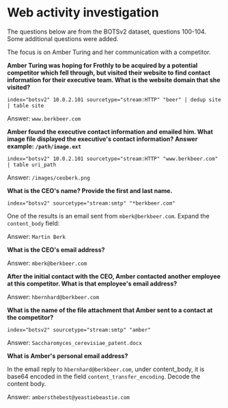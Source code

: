 # Web activity investigation

The questions below are from the BOTSv2 dataset, questions 100-104. Some additional questions were added. 

The focus is on Amber Turing and her communication with a competitor.

**Amber Turing was hoping for Frothly to be acquired by a potential competitor which fell through, but visited their website to find contact information for their executive team. What is the website domain that she visited?**

    index="botsv2" 10.0.2.101 sourcetype="stream:HTTP" "beer" | dedup site | table site   

Answer: `www.berkbeer.com`

**Amber found the executive contact information and emailed him. What image file displayed the executive's contact information? Answer example: `/path/image.ext`**

    index="botsv2" 10.0.2.101 sourcetype="stream:HTTP" "www.berkbeer.com" | table uri_path

Answer: `/images/ceoberk.png`

**What is the CEO's name? Provide the first and last name.**

    index="botsv2" sourcetype="stream:smtp" "*berkbeer.com"

One of the results is an email sent from `mberk@berkbeer.com`. Expand the `content_body` field:

Answer: `Martin Berk`

**What is the CEO's email address?**

Answer: `mberk@berkbeer.com`

**After the initial contact with the CEO, Amber contacted another employee at this competitor. What is that employee's email address?**

Answer: `hbernhard@berkbeer.com`

**What is the name of the file attachment that Amber sent to a contact at the competitor?**

    index="botsv2" sourcetype="stream:smtp" "amber" 

Answer: `Saccharomyces_cerevisiae_patent.docx`

**What is Amber's personal email address?**

In the email reply to `hbernhard@berkbeer.com`, under content_body, it is base64 encoded in the field 
`content_transfer_encoding`. Decode the content body.    

Answer: `ambersthebest@yeastiebeastie.com`
